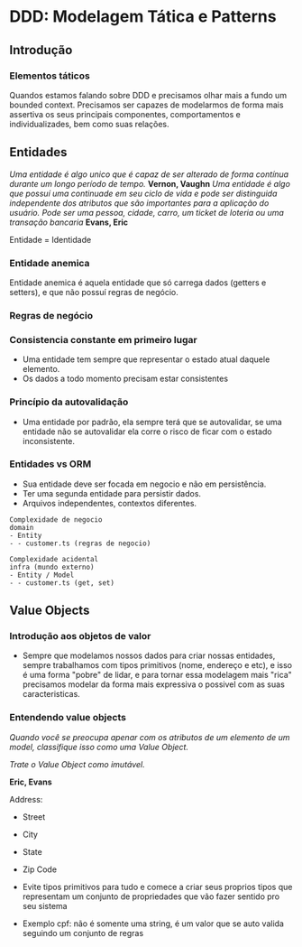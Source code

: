 # DDD: Modelagem Tática e Patterns

## Introdução

### Elementos táticos

Quandos estamos falando sobre DDD e precisamos olhar mais a fundo um bounded context.
Precisamos ser capazes de modelarmos de forma mais assertiva os seus principais componentes, comportamentos e individualizades, bem como suas relações.

## Entidades

<i>Uma entidade é algo unico que é capaz de ser alterado de forma contínua durante um longo período de tempo.</i> <b>Vernon, Vaughn</b>
<i>Uma entidade é algo que possuí uma continuade em seu ciclo de vida e pode ser distinguida independente dos atributos que são importantes para a aplicação do usuário. Pode ser uma pessoa, cidade, carro, um ticket de loteria ou uma transação bancaria</i> <b>Evans, Eric</b>

Entidade = Identidade

### Entidade anemica

Entidade anemica é aquela entidade que só carrega dados (getters e setters), e que não possuí regras de negócio.

### Regras de negócio

### Consistencia constante em primeiro lugar

- Uma entidade tem sempre que representar o estado atual daquele elemento.
- Os dados a todo momento precisam estar consistentes

### Princípio da autovalidação

- Uma entidade por padrão, ela sempre terá que se autovalidar, se uma entidade não se autovalidar ela corre o risco de ficar com o estado inconsistente.

### Entidades vs ORM

- Sua entidade deve ser focada em negocio e não em persistência.
- Ter uma segunda entidade para persistir dados.
- Arquivos independentes, contextos diferentes.

```
Complexidade de negocio
domain
- Entity
- - customer.ts (regras de negocio)

Complexidade acidental
infra (mundo externo)
- Entity / Model
- - customer.ts (get, set)
```

## Value Objects

### Introdução aos objetos de valor

- Sempre que modelamos nossos dados para criar nossas entidades, sempre trabalhamos com tipos primitivos (nome, endereço e etc), e isso é uma forma "pobre" de lidar, e para tornar essa modelagem mais "rica" precisamos modelar da forma mais expressiva o possivel com as suas caracteristicas.

### Entendendo value objects

<p><i>Quando você se preocupa apenar com os atributos de um elemento de um model, classifique isso como uma Value Object.</i></p>
<p><i>Trate o Value Object como imutável.</i></p>
<p><b>Eric, Evans</b></p>

Address:

- Street
- City
- State
- Zip Code

- Evite tipos primitivos para tudo e comece a criar seus proprios tipos que representam um conjunto de propriedades que vão fazer sentido pro seu sistema
- Exemplo cpf: não é somente uma string, é um valor que se auto valida seguindo um conjunto de regras

